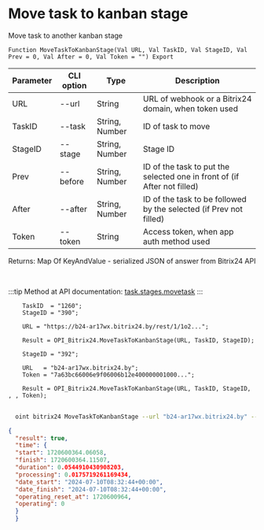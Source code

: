 ﻿---
sidebar_position: 5
---

# Move task to kanban stage
 Move task to another kanban stage



`Function MoveTaskToKanbanStage(Val URL, Val TaskID, Val StageID, Val Prev = 0, Val After = 0, Val Token = "") Export`

  | Parameter | CLI option | Type | Description |
  |-|-|-|-|
  | URL | --url | String | URL of webhook or a Bitrix24 domain, when token used |
  | TaskID | --task | String, Number | ID of task to move |
  | StageID | --stage | String, Number | Stage ID |
  | Prev | --before | String, Number | ID of the task to put the selected one in front of (if After not filled) |
  | After | --after | String, Number | ID of the task to be followed by the selected (if Prev not filled) |
  | Token | --token | String | Access token, when app auth method used |

  
  Returns:  Map Of KeyAndValue - serialized JSON of answer from Bitrix24 API

<br/>

:::tip
Method at API documentation: [task.stages.movetask](https://dev.1c-bitrix.ru/rest_help/tasks/task/kanban/task_stages_movetask.php)
:::
<br/>


```bsl title="Code example"
    TaskID  = "1260";
    StageID = "390";

    URL = "https://b24-ar17wx.bitrix24.by/rest/1/1o2...";

    Result = OPI_Bitrix24.MoveTaskToKanbanStage(URL, TaskID, StageID);

    StageID = "392";

    URL   = "b24-ar17wx.bitrix24.by";
    Token = "7a63bc66006e9f06006b12e400000001000...";

    Result = OPI_Bitrix24.MoveTaskToKanbanStage(URL, TaskID, StageID, , , Token);
```



```sh title="CLI command example"
    
  oint bitrix24 MoveTaskToKanbanStage --url "b24-ar17wx.bitrix24.by" --task "1086" --stage "320" --before %before% --after %after% --token "fe3fa966006e9f06006b12e400000001000..."

```

```json title="Result"
{
  "result": true,
  "time": {
  "start": 1720600364.06058,
  "finish": 1720600364.11507,
  "duration": 0.0544910430908203,
  "processing": 0.0175719261169434,
  "date_start": "2024-07-10T08:32:44+00:00",
  "date_finish": "2024-07-10T08:32:44+00:00",
  "operating_reset_at": 1720600964,
  "operating": 0
  }
  }
```
